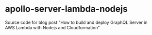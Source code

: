 # apollo-server-lambda-nodejs
Source code for blog post "How to build and deploy GraphQL Server in AWS Lambda with Nodejs and Cloudformation"
